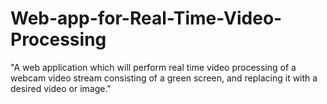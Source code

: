 # Web-app-for-Real-Time-Video-Processing
"A web application which will perform real time video processing of a webcam video stream consisting of a green screen, and replacing it with a desired video or image."
